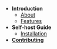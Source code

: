 - **Introduction**
  - [About](/)
  - [Features](/features.md)
- **Self-host Guide**
  - [Installation](/self-host/installation.md)
- [**Contributing**](/contributing.md)